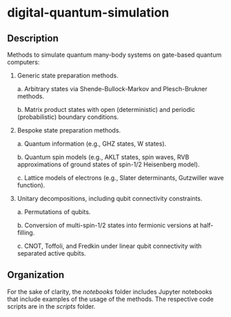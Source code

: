 # digital-quantum-simulation

## Description
 Methods to simulate quantum many-body systems on gate-based quantum computers:

 1. Generic state preparation methods.

    a. Arbitrary states via Shende-Bullock-Markov and Plesch-Brukner methods.

    b. Matrix product states with open (deterministic) and periodic (probabilistic) boundary conditions.
 
 2. Bespoke state preparation methods.

    a. Quantum information (e.g., GHZ states, W states).

    b. Quantum spin models (e.g., AKLT states, spin waves, RVB approximations of ground states of spin-1/2 Heisenberg model).

    c. Lattice models of electrons (e.g., Slater determinants, Gutzwiller wave function).
    
 3. Unitary decompositions, including qubit connectivity constraints.

    a. Permutations of qubits.

    b. Conversion of multi-spin-1/2 states into fermionic versions at half-filling.  

    c. CNOT, Toffoli, and Fredkin under linear qubit connectivity with separated active qubits.

## Organization
For the sake of clarity, the *notebooks* folder includes Jupyter notebooks that include examples of the usage of the methods. The respective code scripts are in the *scripts* folder. 
 
